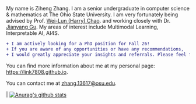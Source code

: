 My name is Ziheng Zhang.
I am a senior undergraduate in computer science & mathematics at The Ohio State University. I am very fortunately being advised by Prof. [Wei-Lun (Harry) Chao](https://sites.google.com/view/wei-lun-harry-chao). and working closely with Dr. [Jianyang Gu](https://vimar-gu.github.io).
My areas of interest include Multimodal Learning, Interpretable AI, AI4S.

```diff
+ I am actively looking for a PhD position for Fall 26! 
+ If you are aware of any opportunities or have any recommendations,
+ I would greatly appreciate your insights and referrals. Please feel free to reach out!
```
You can find more information about me at my personal page: https://link7808.github.io.

You can contact me at zhang.13617@osu.edu.


| <a href="https://github.com/anuraghazra/github-readme-stats"><img align="center" src="https://github-readme-stats.vercel.app/api?username=Link7808&show_icons=true&include_all_commits=true&theme=buefy&hide_border=true" alt="Anurag's github stats" /></a> 
